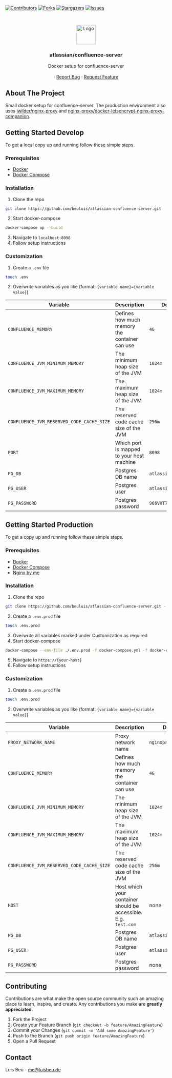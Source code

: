 [![Contributors][contributors-shield]][contributors-url]
[![Forks][forks-shield]][forks-url]
[![Stargazers][stars-shield]][stars-url]
[![Issues][issues-shield]][issues-url]

<!-- PROJECT LOGO -->
<br />
<p align="center">
  <img src="https://wac-cdn.atlassian.com/dam/jcr:d6e2d2db-e58a-40f7-9d1a-d6d22a335c96/Confluence-blue.svg?cdnVersion=1209" alt="Logo" height="60">

  <h3 align="center">atlassian/confluence-server</h3>

  <p align="center">
    Docker setup for confluence-server
    <br />
    <br />
    ·
    <a href="https://github.com/beuluis/atlassian-confluence-server/issues">Report Bug</a>
    ·
    <a href="https://github.com/beuluis/atlassian-confluence-server/issues">Request Feature</a>
  </p>
</p>

<!-- ABOUT THE PROJECT -->

## About The Project

Small docker setup for confluence-server. The production environment also uses [jwilder/nginx-proxy](https://github.com/nginx-proxy/nginx-proxy) and [nginx-proxy/docker-letsencrypt-nginx-proxy-companion](https://github.com/nginx-proxy/docker-letsencrypt-nginx-proxy-companion).

<!-- GETTING STARTED -->

## Getting Started Develop

To get a local copy up and running follow these simple steps.

### Prerequisites

- [Docker](https://docs.docker.com/get-docker/)
- [Docker Compose](https://docs.docker.com/compose/install/)

### Installation

1. Clone the repo

```sh
git clone https://github.com/beuluis/atlassian-confluence-server.git
```

2. Start docker-compose

```sh
docker-compose up --build
```

3. Navigate to `localhost:8098`
4. Follow setup instructions

### Customization

1. Create a `.env` file

```sh
touch .env
```

2. Overwrite variables as you like (format: `{variable name}={variable value}`)

| Variable                                  | Description                                   | Default value            | Required |
| ----------------------------------------- | --------------------------------------------- | ------------------------ | -------- |
| `CONFLUENCE_MEMORY`                       | Defines how much memory the container can use | `4G`                     | false    |
| `CONFLUENCE_JVM_MINIMUM_MEMORY`           | The minimum heap size of the JVM              | `1024m`                  | false    |
| `CONFLUENCE_JVM_MAXIMUM_MEMORY`           | The maximum heap size of the JVM              | `1024m`                  | false    |
| `CONFLUENCE_JVM_RESERVED_CODE_CACHE_SIZE` | The reserved code cache size of the JVM       | `256m`                   | false    |
| `PORT`                                    | Which port is mapped to your host machine     | `8098`                   | false    |
| `PG_DB`                                   | Postgres DB name                              | `atlassianConfluenceDev` | false    |
| `PG_USER`                                 | Postgres user                                 | `atlassianConfluenceDev` | false    |
| `PG_PASSWORD`                             | Postgres password                             | `966VHT7SUcPnaqpJAz32fP` | false    |

## Getting Started Production

To get a copy up and running follow these simple steps.

### Prerequisites

- [Docker](https://docs.docker.com/get-docker/)
- [Docker Compose](https://docs.docker.com/compose/install/)
- [Nginx by me](https://github.com/beuluis/nginx)

### Installation

1. Clone the repo

```sh
git clone https://github.com/beuluis/atlassian-confluence-server.git --branch master --bare
```

2. Create a `.env.prod` file

```sh
touch .env.prod
```

3. Overwrite all variables marked under Customization as required
4. Start docker-compose

```sh
docker-compose --env-file ./.env.prod -f docker-compose.yml -f docker-compose.production.yml up -d
```

5. Navigate to `https://{your-host}`
6. Follow setup instructions

### Customization

1. Create a `.env.prod` file

```sh
touch .env.prod
```

2. Overwrite variables as you like (format: `{variable name}={variable value}`)

| Variable                                  | Description                                                     | Default value             | Required |
| ----------------------------------------- | --------------------------------------------------------------- | ------------------------- | -------- |
| `PROXY_NETWORK_NAME`                      | Proxy network name                                              | `nginxproxynet`           | false    |
| `CONFLUENCE_MEMORY`                       | Defines how much memory the container can use                   | `4G`                      | false    |
| `CONFLUENCE_JVM_MINIMUM_MEMORY`           | The minimum heap size of the JVM                                | `1024m`                   | false    |
| `CONFLUENCE_JVM_MAXIMUM_MEMORY`           | The maximum heap size of the JVM                                | `1024m`                   | false    |
| `CONFLUENCE_JVM_RESERVED_CODE_CACHE_SIZE` | The reserved code cache size of the JVM                         | `256m`                    | false    |
| `HOST`                                    | Host which your container should be accessible. E.g. `test.com` | none                      | true     |
| `PG_DB`                                   | Postgres DB name                                                | `atlassianConfluenceProd` | false    |
| `PG_USER`                                 | Postgres user                                                   | `atlassianConfluenceProd` | false    |
| `PG_PASSWORD`                             | Postgres password                                               | none                      | true     |

<!-- CONTRIBUTING -->

## Contributing

Contributions are what make the open source community such an amazing place to learn, inspire, and create. Any contributions you make are **greatly appreciated**.

1. Fork the Project
2. Create your Feature Branch (`git checkout -b feature/AmazingFeature`)
3. Commit your Changes (`git commit -m 'Add some AmazingFeature'`)
4. Push to the Branch (`git push origin feature/AmazingFeature`)
5. Open a Pull Request

<!-- CONTACT -->

## Contact

Luis Beu - me@luisbeu.de

<!-- MARKDOWN LINKS & IMAGES -->
<!-- https://www.markdownguide.org/basic-syntax/#reference-style-links -->

[contributors-shield]: https://img.shields.io/github/contributors/beuluis/atlassian-confluence-server.svg?style=flat-square
[contributors-url]: https://github.com/beuluis/atlassian-confluence-server/graphs/contributors
[forks-shield]: https://img.shields.io/github/forks/beuluis/atlassian-confluence-server.svg?style=flat-square
[forks-url]: https://github.com/beuluis/atlassian-confluence-server/network/members
[stars-shield]: https://img.shields.io/github/stars/beuluis/atlassian-confluence-server.svg?style=flat-square
[stars-url]: https://github.com/beuluis/atlassian-confluence-server/stargazers
[issues-shield]: https://img.shields.io/github/issues/beuluis/atlassian-confluence-server.svg?style=flat-square
[issues-url]: https://github.com/beuluis/atlassian-confluence-server/issues
[license-shield]: https://img.shields.io/github/license/beuluis/atlassian-confluence-server.svg?style=flat-square
